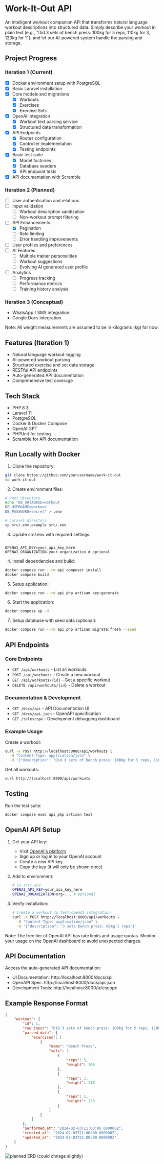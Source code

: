 # Work-It-Out API

An intelligent workout companion API that transforms natural language workout descriptions into structured data. Simply describe your workout in plain text (e.g., "Did 3 sets of bench press: 100kg for 5 reps, 110kg for 3, 120kg for 1"), and let our AI-powered system handle the parsing and storage.

## Project Progress

### Iteration 1 (Current)
- [x] Docker environment setup with PostgreSQL
- [x] Basic Laravel installation
- [x] Core models and migrations
  - [x] Workouts
  - [x] Exercises
  - [x] Exercise Sets
- [x] OpenAI integration
  - [x] Workout text parsing service
  - [x] Structured data transformation
- [x] API Endpoints
  - [x] Routes configuration
  - [x] Controller implementation
  - [x] Testing endpoints
- [x] Basic test suite 
  - [x] Model factories
  - [x] Database seeders
  - [x] API endpoint tests
- [x] API documentation with Scramble

### Iteration 2 (Planned)
- [ ] User authentication and relations
- [ ] Input validation
  - [ ] Workout description sanitization
  - [ ] Non-workout prompt filtering
- [ ] API Enhancements
  - [x] Pagination
  - [ ] Rate limiting
  - [ ] Error handling improvements
- [ ] User profiles and preferences
- [ ] AI Features
  - [ ] Multiple trainer personalities
  - [ ] Workout suggestions
  - [ ] Evolving AI generated user profile
- [ ] Analytics
  - [ ] Progress tracking
  - [ ] Performance metrics
  - [ ] Training history analysis

### Iteration 3 (Conceptual)
- WhatsApp / SMS integration
- Google Docs integration

Note: All weight measurements are assumed to be in kilograms (kg) for now.

## Features (Iteration 1)

- Natural language workout logging
- AI-powered workout parsing
- Structured exercise and set data storage
- RESTful API endpoints
- Auto-generated API documentation
- Comprehensive test coverage

## Tech Stack

- PHP 8.3
- Laravel 11
- PostgreSQL
- Docker & Docker Compose
- OpenAI GPT
- PHPUnit for testing
- Scramble for API documentation

## Run Locally with Docker

1. Clone the repository:
```bash
git clone https://github.com/yourusername/work-it-out
cd work-it-out
```

2. Create environment files:
```bash
# Root directory
echo "DB_DATABASE=workout
DB_USERNAME=workout
DB_PASSWORD=secret" > .env

# Laravel directory
cp src/.env.example src/.env
```

3. Update src/.env with required settings:
```env

OPENAI_API_KEY=your_api_key_here
OPENAI_ORGANIZATION-your-organization # optional
```

4. Install dependencies and build:
```bash
docker compose run --rm api composer install
docker compose build
```

5. Setup application:
```bash
docker compose run --rm api php artisan key:generate
```

6. Start the application:
```bash
docker compose up -d
```

7. Setup database with seed data (optional):
```bash
docker compose run --rm api php artisan migrate:fresh --seed
```

## API Endpoints

### Core Endpoints
- `GET /api/workouts` - List all workouts
- `POST /api/workouts` - Create a new workout
- `GET /api/workouts/{id}` - Get a specific workout
- `DELETE /api/workouts/{id}` - Delete a workout

### Documentation & Development
- `GET /docs/api` - API Documentation UI
- `GET /docs/api.json` - OpenAPI specification
- `GET /telescope` - Development debugging dashboard

### Example Usage

Create a workout:
```bash
curl -X POST http://localhost:8000/api/workouts \
  -H "Content-Type: application/json" \
  -d '{"description": "Did 3 sets of bench press: 100kg for 5 reps, 110kg for 3, 120kg for 1"}'
```

Get all workouts:
```bash
curl http://localhost:8000/api/workouts
```

## Testing

Run the test suite:
```bash
docker compose exec api php artisan test
```

## OpenAI API Setup

1. Get your API key:
   - Visit [OpenAI's platform](https://platform.openai.com/api-keys)
   - Sign up or log in to your OpenAI account
   - Create a new API key
   - Copy the key (it will only be shown once)

2. Add to environment:
   ```bash
   # In src/.env
   OPENAI_API_KEY=your_api_key_here
   OPENAI_ORGANIZATION=org-... # Optional
   ```

3. Verify installation:
   ```bash
   # Create a workout to test OpenAI integration
   curl -X POST http://localhost:8000/api/workouts \
     -H "Content-Type: application/json" \
     -d '{"description": "3 sets bench press: 60kg 5 reps"}'
   ```

Note: The free tier of OpenAI API has rate limits and usage quotas. Monitor your usage on the OpenAI dashboard to avoid unexpected charges.


## API Documentation

Access the auto-generated API documentation:
- UI Documentation: http://localhost:8000/docs/api
- OpenAPI Spec: http://localhost:8000/docs/api.json
- Development Tools: http://localhost:8000/telescope

## Example Response Format

```json
{
    "workout": {
        "id": 1,
        "raw_input": "Did 3 sets of bench press: 100kg for 5 reps, 110kg for 3, 120kg for 1",
        "parsed_data": {
            "exercises": [
                {
                    "name": "Bench Press",
                    "sets": [
                        {
                            "reps": 5,
                            "weight": 100
                        },
                        {
                            "reps": 3,
                            "weight": 110
                        },
                        {
                            "reps": 1,
                            "weight": 120
                        }
                    ]
                }
            ]
        },
        "performed_at": "2024-02-03T21:00:00.000000Z",
        "created_at": "2024-02-03T21:00:00.000000Z",
        "updated_at": "2024-02-03T21:00:00.000000Z"
    }
}
```


![planned ERD (could chnage slightly)](https://github.com/Hersh3yy/work-it-out/blob/main/image.jpg?raw=true)
